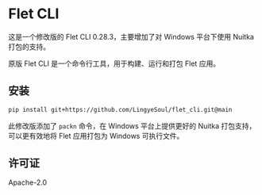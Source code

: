 # Flet CLI

这是一个修改版的 Flet CLI 0.28.3，主要增加了对 Windows 平台下使用 Nuitka 打包的支持。

原版 Flet CLI 是一个命令行工具，用于构建、运行和打包 Flet 应用。

## 安装

```bash
pip install git+https://github.com/LingyeSoul/flet_cli.git@main
```

此修改版添加了 `packn` 命令，在 Windows 平台上提供更好的 Nuitka 打包支持，可以更有效地将 Flet 应用打包为 Windows 可执行文件。

## 许可证

Apache-2.0